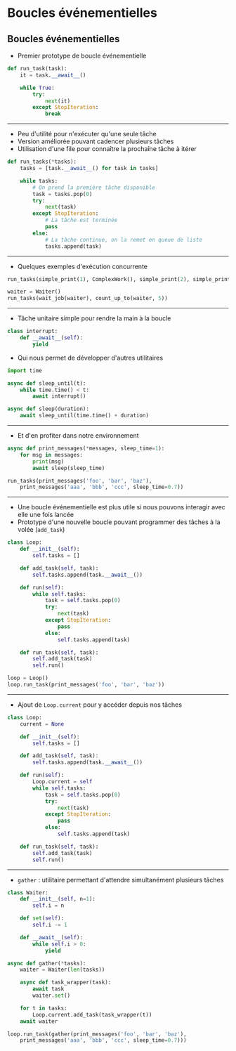 # Boucles événementielles

## Boucles événementielles

* Premier prototype de boucle événementielle

```python
def run_task(task):
    it = task.__await__()

    while True:
        try:
            next(it)
        except StopIteration:
            break
```

--------------------

* Peu d'utilité pour n'exécuter qu'une seule tâche
* Version améliorée pouvant cadencer plusieurs tâches
* Utilisation d'une file pour connaître la prochaîne tâche à itérer

```python
def run_tasks(*tasks):
    tasks = [task.__await__() for task in tasks]

    while tasks:
        # On prend la première tâche disponible
        task = tasks.pop(0)
        try:
            next(task)
        except StopIteration:
            # La tâche est terminée
            pass
        else:
            # La tâche continue, on la remet en queue de liste
            tasks.append(task)
```

--------------------

* Quelques exemples d'exécution concurrente

```python
run_tasks(simple_print(1), ComplexWork(), simple_print(2), simple_print(3))
```

```python
waiter = Waiter()
run_tasks(wait_job(waiter), count_up_to(waiter, 5))
```

--------------------

* Tâche unitaire simple pour rendre la main à la boucle

```python
class interrupt:
    def __await__(self):
        yield
```

* Qui nous permet de développer d'autres utilitaires

```python
import time

async def sleep_until(t):
    while time.time() < t:
        await interrupt()

async def sleep(duration):
    await sleep_until(time.time() + duration)
```

--------------------

* Et d'en profiter dans notre environnement

```python
async def print_messages(*messages, sleep_time=1):
    for msg in messages:
        print(msg)
        await sleep(sleep_time)
```

```python
run_tasks(print_messages('foo', 'bar', 'baz'),
    print_messages('aaa', 'bbb', 'ccc', sleep_time=0.7))
```

--------------------

* Une boucle événementielle est plus utile si nous pouvons interagir avec elle une fois lancée
* Prototype d'une nouvelle boucle pouvant programmer des tâches à la volée (`add_task`)

```python
class Loop:
    def __init__(self):
        self.tasks = []

    def add_task(self, task):
        self.tasks.append(task.__await__())

    def run(self):
        while self.tasks:
            task = self.tasks.pop(0)
            try:
                next(task)
            except StopIteration:
                pass
            else:
                self.tasks.append(task)

    def run_task(self, task):
        self.add_task(task)
        self.run()
```

```python
loop = Loop()
loop.run_task(print_messages('foo', 'bar', 'baz'))
```

--------------------

* Ajout de `Loop.current` pour y accéder depuis nos tâches

```python
class Loop:
    current = None

    def __init__(self):
        self.tasks = []

    def add_task(self, task):
        self.tasks.append(task.__await__())

    def run(self):
        Loop.current = self
        while self.tasks:
            task = self.tasks.pop(0)
            try:
                next(task)
            except StopIteration:
                pass
            else:
                self.tasks.append(task)

    def run_task(self, task):
        self.add_task(task)
        self.run()
```

--------------------

* `gather` : utilitaire permettant d'attendre simultanément plusieurs tâches

```python
class Waiter:
    def __init__(self, n=1):
        self.i = n

    def set(self):
        self.i -= 1

    def __await__(self):
        while self.i > 0:
            yield
```

```python
async def gather(*tasks):
    waiter = Waiter(len(tasks))

    async def task_wrapper(task):
        await task
        waiter.set()

    for t in tasks:
        Loop.current.add_task(task_wrapper(t))
    await waiter
```

```python
loop.run_task(gather(print_messages('foo', 'bar', 'baz'),
    print_messages('aaa', 'bbb', 'ccc', sleep_time=0.7)))
```

